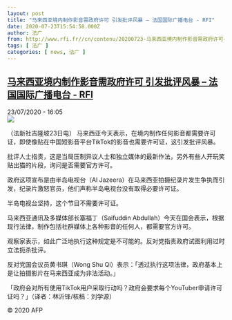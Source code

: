 ```yaml
---
layout: post
title: "马来西亚境内制作影音需政府许可 引发批评风暴 – 法国国际广播电台 - RFI"
date: 2020-07-23T15:54:58.000Z
author: 法广
from: http://www.rfi.fr//cn/contenu/20200723-马来西亚境内制作影音需政府许可-引发批评风暴
tags: [ 法广 ]
categories: [ news, 法广 ]
---
```

<!--1595519698000-->
[马来西亚境内制作影音需政府许可 引发批评风暴 – 法国国际广播电台 - RFI](http://www.rfi.fr//cn/contenu/20200723-%E9%A9%AC%E6%9D%A5%E8%A5%BF%E4%BA%9A%E5%A2%83%E5%86%85%E5%88%B6%E4%BD%9C%E5%BD%B1%E9%9F%B3%E9%9C%80%E6%94%BF%E5%BA%9C%E8%AE%B8%E5%8F%AF-%E5%BC%95%E5%8F%91%E6%89%B9%E8%AF%84%E9%A3%8E%E6%9A%B4)
------

<div>
<div>23/07/2020 - 16:05</div><img src="https://s.rfi.fr/media/display/ef8c69a6-ccf6-11ea-8c97-005056a98db9/w:310/p:16x9/int0018b.200723220503.jpg"><div class="t-content__body u-clearfix"><div class="m-interstitial"></div><p>（法新社吉隆坡23日电）    马来西亚今天表示，在境内制作任何影音都需要许可证，即使像贴在中国短影音平台TikTok的影音也需要许可证，这引发批评风暴。</p><p>    批评人士指责，这是当局压制异议人士和独立媒体的最新作法，另外有些人开玩笑贴出猫的片段，询问是否需要官方许可。</p><p>    政府这项宣布是由半岛电视台（Al Jazeera）在马来西亚拍摄纪录片发生争执而引发，纪录片激怒官员，他们声称半岛电视台没有取得必要许可证。</p><p>    半岛电视台坚持，这个节目不需要许可证。</p><p>    马来西亚通讯及多媒体部长塞福丁（Saifuddin Abdullah）今天在国会表示，根据现行法律，制作包括社群媒体上各种影音的任何人，都需要官方许可。</p><p>    观察家表示，如此广泛地执行这种规定是不可能的。反对党指责政府试图利用过时立法扼杀批评。</p><p>    反对党国会议员黄书琪（Wong Shu Qi）表示：「透过执行这项法律，政府基本上是让拍摄影片在马来西亚成为非法活动。」</p><p>    「政府会对所有使用TikTok用户采取行动吗？政府会要求每个YouTuber申请许可证吗？」（译者：林沂锋/核稿：刘学源）</p><p class="t-copyright">© 2020 AFP</p>        </div>
</div>
